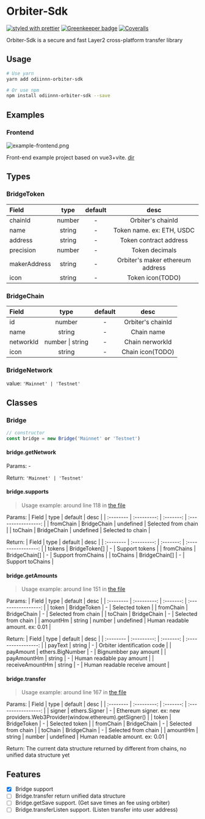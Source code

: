 # Orbiter-Sdk

[![styled with prettier](https://img.shields.io/badge/styled_with-prettier-ff69b4.svg)](https://github.com/prettier/prettier)
[![Greenkeeper badge](https://badges.greenkeeper.io/alexjoverm/typescript-library-starter.svg)](https://greenkeeper.io/)
[![Coveralls](https://img.shields.io/coveralls/alexjoverm/typescript-library-starter.svg)](https://github.com/linkdrone/orbiter-sdk)

Orbiter-Sdk is a secure and fast Layer2 cross-platform transfer library

## Usage

```bash
# Use yarn
yarn add odiinnn-orbiter-sdk

# Or use npm
npm install odiinnn-orbiter-sdk --save
```

## Examples

### Frontend

![example-frontend.png](./example/assets/example-frontend.png)

Front-end example project based on vue3+vite. [dir](./example/frontend/)

## Types

### BridgeToken

| Field        |  type  | default |               desc               |
| :----------- | :----: | :-----: | :------------------------------: |
| chainId      | number |    -    |        Orbiter's chainId         |
| name         | string |    -    |    Token name. ex: ETH, USDC     |
| address      | string |    -    |      Token contract address      |
| precision    | number |    -    |          Token decimals          |
| makerAddress | string |    -    | Orbiter's maker ethereum address |
| icon         | string |    -    |         Token icon(TODO)         |

### BridgeChain

| Field     |       type       | default |       desc        |
| :-------- | :--------------: | :-----: | :---------------: |
| id        |      number      |    -    | Orbiter's chainId |
| name      |      string      |    -    |    Chain name     |
| networkId | number \| string |    -    |  Chain nerworkId  |
| icon      |      string      |    -    | Chain icon(TODO)  |

### BridgeNetwork

value: `'Mainnet' | 'Testnet'`

## Classes

### Bridge

```TypeScript
// constructor
const bridge = new Bridge('Mainnet' or 'Testnet')
```

#### bridge.getNetwork

Params: -

Return: `'Mainnet' | 'Testnet'`

#### bridge.supports

> Usage example: around line 118 in [the file](./example/frontend/src/components/HomeView.vue)

Params:
| Field | type | default | desc |
| :-------- | :---------: | :-------: | :-----------------: |
| fromChain | BridgeChain | undefined | Selected from chain |
| toChain | BridgeChain | undefined | Selected to chain |

Return:
| Field | type | default | desc |
| :-------- | :---------: | :-------: | :-----------------: |
| tokens | BridgeToken[] | - | Support tokens |
| fromChains | BridgeChain[] | - | Support fromChains |
| toChains | BridgeChain[] | - | Support toChains |

#### bridge.getAmounts

> Usage example: around line 151 in [the file](./example/frontend/src/components/HomeView.vue)

Params:
| Field | type | default | desc |
| :-------- | :---------: | :-------: | :-----------------: |
| token | BridgeToken | - | Selected token |
| fromChain | BridgeChain | - | Selected from chain |
| toChain | BridgeChain | - | Selected from chain |
| amountHm | string \| number | undefined | Human readable amount. ex: 0.01 |

Return:
| Field | type | default | desc |
| :-------- | :---------: | :-------: | :-----------------: |
| payText | string | - | Orbiter identification code |
| payAmount | ethers.BigNumber | - | Bignumbber pay amount |
| payAmountHm | string | - | Human readable pay amount |
| receiveAmountHm | string | - | Human readable receive amount |

#### bridge.transfer

> Usage example: around line 167 in [the file](./example/frontend/src/components/HomeView.vue)

Params:
| Field | type | default | desc |
| :-------- | :---------: | :-------: | :-----------------: |
| signer | ethers.Signer | - | Ethereum signer. ex: new providers.Web3Provider(window.ethereum).getSigner() |
| token | BridgeToken | - | Selected token |
| fromChain | BridgeChain | - | Selected from chain |
| toChain | BridgeChain | - | Selected from chain |
| amountHm | string \| number | undefined | Human readable amount. ex: 0.01 |

Return: The current data structure returned by different from chains, no unified data structure yet

## Features

- [x] Bridge support
- [ ] Bridge.transfer return unified data structure
- [ ] Bridge.getSave support. (Get save times an fee using orbiter)
- [ ] Bridge.transferListen support. (Listen transfer into user address)
